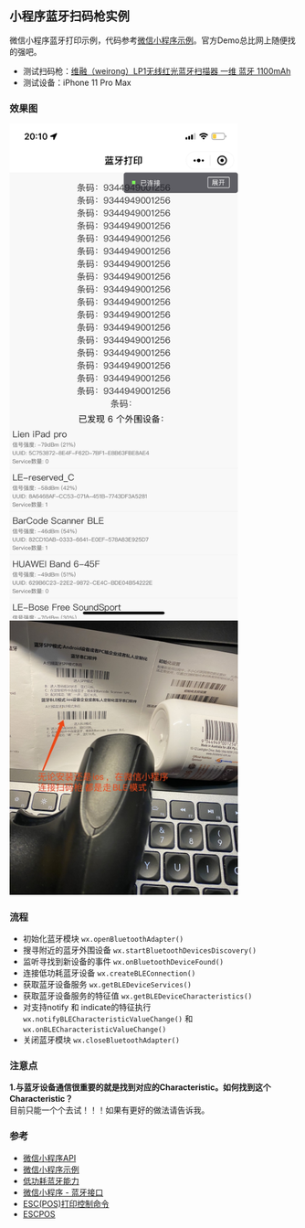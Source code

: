 ## 小程序蓝牙扫码枪实例
微信小程序蓝牙打印示例，代码参考[微信小程序示例](https://github.com/benioZhang/miniprogram-bluetoothprinter/)。官方Demo总比网上随便找的强吧。

* 测试扫码枪：[维融（weirong）LP1无线红光蓝牙扫描器 一维 蓝牙 1100mAh](https://u.jd.com/ZtHT8dm)
* 测试设备：iPhone 11 Pro Max

### 效果图
<div>
    <img src="img/screen1.png" width="400"><img src="img/screen2.jpg" width="400">
</div>

### 流程
* 初始化蓝牙模块 `wx.openBluetoothAdapter()`
* 搜寻附近的蓝牙外围设备 `wx.startBluetoothDevicesDiscovery()`
* 监听寻找到新设备的事件 `wx.onBluetoothDeviceFound()`
* 连接低功耗蓝牙设备 `wx.createBLEConnection()`
* 获取蓝牙设备服务 `wx.getBLEDeviceServices()`
* 获取蓝牙设备服务的特征值 `wx.getBLEDeviceCharacteristics()`
* 对支持notify 和 indicate的特征执行 `wx.notifyBLECharacteristicValueChange()` 和 `wx.onBLECharacteristicValueChange()`
* 关闭蓝牙模块 `wx.closeBluetoothAdapter()`

### 注意点
**1.与蓝牙设备通信很重要的就是找到对应的Characteristic。如何找到这个Characteristic？**  
目前只能一个个去试！！！如果有更好的做法请告诉我。

### 参考
* [微信小程序API](https://developers.weixin.qq.com/miniprogram/dev/api/)
* [微信小程序示例](https://github.com/wechat-miniprogram/miniprogram-demo)
* [低功耗蓝牙能力](https://developers.weixin.qq.com/community/develop/doc/0008acd004ccd86b37d649ee55b009?highLine=%25E8%2593%259D%25E7%2589%2599)
* [微信小程序 - 蓝牙接口](https://www.jianshu.com/p/d01dbca67461)
* [ESC(POS)打印控制命令](http://www.xmjjdz.com/downloads/manual/cn/ESC(POS)%E6%89%93%E5%8D%B0%E6%8E%A7%E5%88%B6%E5%91%BD%E4%BB%A4.pdf)
* [ESCPOS](https://github.com/song940/node-escpos)
